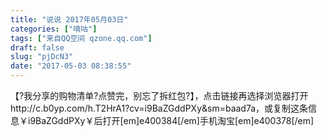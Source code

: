 ```yaml
---
title: "说说 2017年05月03日"
categories: ["嘀咕"]
tags: ["来自QQ空间 qzone.qq.com"]
draft: false
slug: "pjDcN3"
date: "2017-05-03 08:38:55"
---
```


【?我分享的购物清单?点赞完，别忘了拆红包?】，点击链接再选择浏览器打开http://c.b0yp.com/h.T2HrA1?cv=i9BaZGddPXy&sm=baad7a，或复制这条信息￥i9BaZGddPXy￥后打开[em]e400384[/em]手机淘宝[em]e400378[/em]
